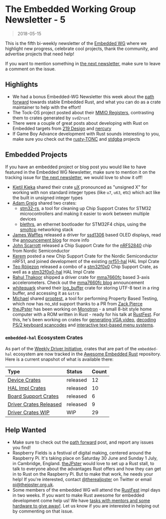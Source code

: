 # The Embedded Working Group Newsletter - 5

> 2018-05-15

This is the fifth bi-weekly newsletter of the [Embedded WG] where we highlight new progress, celebrate cool projects, thank the community, and advertise projects that need help!

If you want to mention something in [the next newsletter], make sure to leave a comment on the issue.

[the next newsletter]: https://github.com/rust-lang-nursery/embedded-wg/issues/98
[Embedded WG]: https://github.com/rust-lang-nursery/embedded-wg

## Highlights

* We had a bonus Embedded-WG Newsletter this week about the [path forward] towards stable Embedded Rust, and what you can do as a crate maintainer to help with the effort!
* The Tock-OS project posted about their [MMIO Registers], contrasting them to crates generated by `svd2rust`
* There were a couple of great posts about developing with Rust on Embedded targets from [219 Design] and [nercury]
* If Game Boy Advance development with Rust sounds interesting to you, make sure you check out the [rusty-TONC] and [stdgba] projects

[path forward]: https://users.rust-lang.org/t/cortex-m-library-development-now-possible-on-beta-and-the-path-towards-stable-embedded-rust/17420
[MMIO Registers]: https://www.tockos.org/blog/2018/mmio-registers/

[219 Design]: https://www.219design.com/rust-on-the-stmicro-nucleo/
[nercury]: https://nercury.github.io/rust/embedded/experiments/2018/04/29/rust-embedded-01-discovery-vl-flipping-bits.html

[rusty-TONC]: https://github.com/tbelaire/rusty-TONC
[stdgba]: https://github.com/jkarns275/stdgba

## Embedded Projects

If you have an embedded project or blog post you would like to have featured in the Embedded WG Newsletter, make sure to mention it on the tracking issue for [the next newsletter], we would love to show it off!

* [Kjetil Kjeka] shared their crate [uX] pronounced as "unsigned X" for working with non standard integer types (like `u7`, `u63`, etc) which act like the built in unsigned integer types
* [Adam Greig] shared two crates:
    * [stm32-rs], a tool for cleaning up Chip Support Crates for STM32 microcontrollers and making it easier to work between multiple devices
    * [blethrs], an ethernet bootloader for STM32F4 chips, using the [smoltcp] networking stack
* [James Waffles] released a driver for [ssd1306] based OLED displays, read the [announcement blog] for more info
* [John Scarrott] released a Chip Support Crate for the [nRF52840] chip from Nordic Semiconductor
* [Kerem] posted a new Chip Support Crate for the Nordic Semiconductor nRF51, and joined development of the existing [nrf51-hal] HAL Impl Crate
* [Teo Röijezon] released a combo of a [stm32f0x0] Chip Support Crate, as well as a [stm32f0x0-hal] HAL Impl Crate
* [Rahul Thakoor] shipped a driver crate for [mma7660fc] based 3-axis accelerometers. Check out the [mma7660fc blog] announcement
* [whitequark] shared their [log_buffer] crate for storing UTF-8 text in a ring buffer, and accessing it as `&str`s
* [Michael] shared [proptest], a tool for performing Property Based Testing, which now has no_std support thanks to a PR from [Zack Pierce]
* [theJPster] has been working on [Monotron] - a small 8-bit style home computer with a ROM written in Rust - ready for his talk at [RustFest]. For this, he's been working on crates for [generating VGA video], [decoding PS/2 keyboard scancodes] and [interactive text-based menu systems].

[Kjetil Kjeka]: https://github.com/kjetilkjeka
[uX]: https://crates.io/crates/ux

[Adam Greig]: https://github.com/adamgreig
[stm32-rs]: https://github.com/adamgreig/stm32-rs
[blethrs]: https://github.com/AirborneEngineering/blethrs
[smoltcp]: https://github.com/m-labs/smoltcp

[James Waffles]: https://github.com/jamwaffles
[ssd1306]: https://crates.io/crates/ssd1306
[announcement blog]: https://wapl.es/electronics/rust/2018/04/30/ssd1306-driver.html

[John Scarrott]: https://github.com/jscarrott
[nRF52840]: https://crates.io/crates/nrf52840

[Kerem]: https://github.com/krk
[nrf51-hal]: https://crates.io/crates/nrf51-hal

[Teo Röijezon]: https://github.com/teozkr
[stm32f0x0]: https://crates.io/crates/stm32f0x0
[stm32f0x0-hal]: https://crates.io/crates/stm32f0x0-hal

[Rahul Thakoor]: https://github.com/rahul-thakoor
[mma7660fc]: https://crates.io/crates/mma7660fc
[mma7660fc blog]: https://rahul-thakoor.github.io/an-i2c-rust-driver-for-mma7660fc-based-3-axis-digital-accelerometer/

[whitequark]: https://github.com/whitequark
[log_buffer]: https://github.com/whitequark/rust-log_buffer

[Michael]: https://github.com/memoryruins
[proptest]: https://github.com/AltSysrq/proptest
[Zack Pierce]: https://github.com/ZackPierce

[theJPster]: https://github.com/thejpster
[Monotron]: https://github.com/thejpster/monotron
[RustFest]: https://paris.rustfest.eu/
[generating VGA video]: https://github.com/thejpster/vga-framebuffer-rs
[decoding PS/2 keyboard scancodes]: https://github.com/thejpster/pc-keyboard
[interactive text-based menu systems]: https://github.com/thejpster/menu


### `embedded-hal` Ecosystem Crates

As part of the [Weekly Driver Initiative], crates that are part of the `embedded-hal` ecosystem are now tracked in the [Awesome Embedded Rust] repository. Here is a current snapshot of what is available there:

| Type                      | Status    | Count |
| :---                      | :-----    | :---- |
| [Device Crates]           | released  | 12    |
| [HAL Impl Crates]         | released  | 10    |
| [Board Support Crates]    | released  | 6     |
| [Driver Crates Released]  | released  | 9     |
| [Driver Crates WIP]       | WIP       | 29    |

[Awesome Embedded Rust]: https://github.com/rust-embedded/awesome-embedded-rust
[Weekly Driver Initiative]: https://github.com/rust-lang-nursery/embedded-wg/issues/39
[Device Crates]: https://github.com/rust-embedded/awesome-embedded-rust#device-crates
[HAL Impl Crates]: https://github.com/rust-embedded/awesome-embedded-rust#hal-implementation-crates
[Board Support Crates]: https://github.com/rust-embedded/awesome-embedded-rust#board-support-crates
[Driver Crates Released]: https://github.com/rust-embedded/awesome-embedded-rust#driver-crates
[Driver Crates WIP]: https://github.com/rust-embedded/awesome-embedded-rust#wip

## Help Wanted

* Make sure to check out the [path forward] post, and report any issues you find!
* Raspberry Fields is a festival of digital making, centered around the Raspberry Pi. It's taking place on Saturday 30 June and Sunday 1 July, in Cambridge, England. [theJPster] would love to set up a Rust stall, to talk to everyone about the advantages Rust offers and how they can get in to Rust on the Raspberry Pi. But to make that work, he needs your help! If you're interested, contact [@therealjpster] on Twitter or email <pi@thejpster.org.uk>.
* Some members of the embedded WG will attend the [RustFest] impl days in two weeks. If you want to make Rust awesome for embedded development come help us! We have [tasks with mentors and some hardware to give away!][impl-days]. Let us know if you are interested in helping out by commenting on that issue.

[@therealjpster]: https://twitter.com/therealjpster
[impl-days]: https://github.com/rust-lang-nursery/embedded-wg/issues/90#issuecomment-389321129
